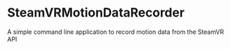 # SteamVRMotionDataRecorder
A simple command line application to record motion data from the SteamVR API
